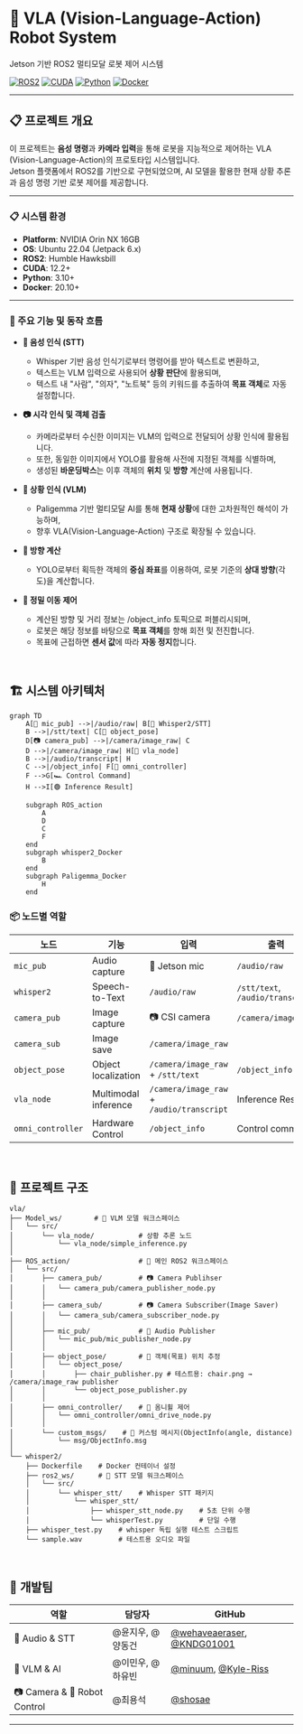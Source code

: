 # 🤖 VLA (Vision-Language-Action) Robot System

Jetson 기반 ROS2 멀티모달 로봇 제어 시스템

[![ROS2](https://img.shields.io/badge/ROS2-Humble-blue.svg)](https://docs.ros.org/en/humble/)
[![CUDA](https://img.shields.io/badge/CUDA-12.2+-green.svg)](https://developer.nvidia.com/cuda-toolkit)
[![Python](https://img.shields.io/badge/Python-3.10+-yellow.svg)](https://www.python.org/)
[![Docker](https://img.shields.io/badge/Docker-Enabled-blue.svg)](https://www.docker.com/)

---
## 📋 **프로젝트 개요**

이 프로젝트는 **음성 명령**과 **카메라 입력**을 통해 로봇을 지능적으로 제어하는 VLA (Vision-Language-Action)의 프로토타입 시스템입니다.  
Jetson 플랫폼에서 ROS2를 기반으로 구현되었으며, AI 모델을 활용한 현재 상황 추론과 음성 명령 기반 로봇 제어를 제공합니다.

---

### **📋 시스템 환경**
- **Platform**: NVIDIA Orin NX 16GB
- **OS**: Ubuntu 22.04 (Jetpack 6.x)
- **ROS2**: Humble Hawksbill
- **CUDA**: 12.2+
- **Python**: 3.10+
- **Docker**: 20.10+  

---

### **🎯 주요 기능 및 동작 흐름**
- **🎤 음성 인식 (STT)**
    - Whisper 기반 음성 인식기로부터 명령어를 받아 텍스트로 변환하고,
    - 텍스트는 VLM 입력으로 사용되어 **상황 판단**에 활용되며,
    - 텍스트 내 "사람", "의자", "노트북" 등의 키워드를 추출하여 **목표 객체**로 자동 설정합니다.  

- **📷 시각 인식 및 객체 검출**
    - 카메라로부터 수신한 이미지는 VLM의 입력으로 전달되어 상황 인식에 활용됩니다.
    - 또한, 동일한 이미지에서 YOLO를 활용해 사전에 지정된 객체를 식별하며,
    - 생성된 **바운딩박스**는 이후 객체의 **위치** 및 **방향** 계산에 사용됩니다.

- **🧠 상황 인식 (VLM)**
    - Paligemma 기반 멀티모달 AI를 통해 **현재 상황**에 대한 고차원적인 해석이 가능하며,
    - 향후 VLA(Vision-Language-Action) 구조로 확장될 수 있습니다.  

- **🎯 방향 계산**
    - YOLO로부터 획득한 객체의 **중심 좌표**를 이용하여, 로봇 기준의 **상대 방향**(각도)을 계산합니다.  

- **🚗 정밀 이동 제어**
    - 계산된 방향 및 거리 정보는 /object_info 토픽으로 퍼블리시되며, 
    - 로봇은 해당 정보를 바탕으로 **목표 객체**를 향해 회전 및 전진합니다.
    - 목표에 근접하면 **센서 값**에 따라 **자동 정지**합니다.

<br>


## 🏗️ **시스템 아키텍처**

```mermaid
graph TD
    A[🎤 mic_pub] -->|/audio/raw| B[🧠 Whisper2/STT]
    B -->|/stt/text| C[🎯 object_pose]
    D[📷 camera_pub] -->|/camera/image_raw| C
    D -->|/camera/image_raw| H[🤖 vla_node]
    B -->|/audio/transcript| H
    C -->|/object_info| F[🚗 omni_controller]
    F -->G[🏎️ Control Command]
    H -->I[🟢 Inference Result]

    subgraph ROS_action
        A
        D
        C
        F
    end
    subgraph whisper2_Docker
        B
    end
    subgraph Paligemma_Docker
        H
    end
```

### **📦 노드별 역할**

| **노드** | **기능** | **입력** | **출력** |
|----------|----------|----------|----------|
| `mic_pub` | Audio capture | 🎤 Jetson mic | `/audio/raw` |
| `whisper2` | Speech-to-Text | `/audio/raw` | `/stt/text`, `/audio/transcript` |
| `camera_pub` | Image capture | 📷 CSI camera | `/camera/image_raw` |
| `camera_sub` | Image save | `/camera/image_raw` |
| `object_pose` | Object localization | `/camera/image_raw` + `/stt/text` | `/object_info` |
| `vla_node` | Multimodal inference | `/camera/image_raw` + `/audio/transcript` | Inference Result |
| `omni_controller` | Hardware Control | `/object_info` | Control command |
<br>

## 📁 **프로젝트 구조**

```
vla/
├── Model_ws/        # 🧠 VLM 모델 워크스페이스
│   └── src/
│       └── vla_node/           # 상황 추론 노드
│           └── vla_node/simple_inference.py
│
├── ROS_action/                 # 🤖 메인 ROS2 워크스페이스
│   └── src/                    
│       ├── camera_pub/         # 📷 Camera Publihser
│       │   └── camera_pub/camera_publisher_node.py
│       │
│       ├── camera_sub/         # 📷 Camera Subscriber(Image Saver)
│       │   └── camera_sub/camera_subscriber_node.py
│       │
│       ├── mic_pub/            # 🎤 Audio Publisher
│       │   └── mic_pub/mic_publisher_node.py
│       │
│       ├── object_pose/        # 🎯 객체(목표) 위치 추정
│       │   └── object_pose/
│       │       ├── chair_publisher.py # 테스트용: chair.png → /camera/image_raw publisher
│       │       └── object_pose_publisher.py 
│       │
│       ├── omni_controller/    # 🚗 옴니휠 제어
│       │   └── omni_controller/omni_drive_node.py
│       │    
│       └── custom_msgs/    # 🔗 커스텀 메시지(ObjectInfo(angle, distance)
│           └── msg/ObjectInfo.msg
│
└── whisper2/         
    ├── Dockerfile    # Docker 컨테이너 설정
    ├── ros2_ws/      # 🧠 STT 모델 워크스페이스
    │   └── src/
    │       └── whisper_stt/    # Whisper STT 패키지
    │           └── whisper_stt/
    │               ├── whisper_stt_node.py    # 5초 단위 수행
    │               └── whisperTest.py         # 단일 수행
    ├── whisper_test.py    # whisper 독립 실행 테스트 스크립트
    └── sample.wav         # 테스트용 오디오 파일

```
<br>

## 👥 **개발팀**

| **역할** | **담당자** | **GitHub** |
|----------|-----------|------------|
| 🎤 Audio & STT | @윤지우, @양동건 | [@wehaveaeraser](https://github.com/wehaveaeraser), [@KNDG01001](https://github.com/KNDG01001) |
| 🧠 VLM & AI | @이민우, @하유빈 | [@minuum](https://github.com/minuum), [@Kyle-Riss](https://github.com/Kyle-Riss) |
| 📷 Camera & 🚗 Robot Control| @최용석 | [@shosae](https://github.com/shosae) |
---
